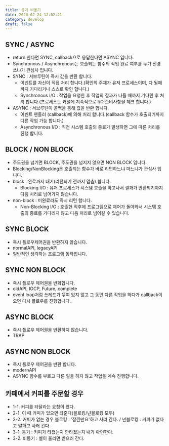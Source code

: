 ```yaml
---
title: 동기 비동기
date: 2020-02-24 12:02:21
category: develop
draft: false
---
```


## SYNC / ASYNC

- return 한다면 SYNC, callback으로 응답한다면 ASYNC 입니다.
- Synchronous / Asynchronous는 호출되는 함수의 작업 완료 여부를 누가 신경쓰냐가 관심사 입니다.
- SYNC : 서브루틴이 즉시 값을 반환 합니다.
  - 이벤트를 자신이 직접 처리 합니다.(확인의 주체가 유저 프로세스이며, 다 될때까지 기다리거나 스스로 확인 합니다.)
  - Synchronous I/O : 작업을 요청한 후 작업의 결과가 나올 때까지 기다린 후 처리 합니다.(프로세스는 커널에 지속적으로 I/O 준비사항을 체크 합니다.)
- ASYNC : 서브루틴이 콜백을 통해 값을 반환 합니다.
  - 이벤트 핸들러 (callback)에 의해 처리 합니다.(callback 함수가 호출되기까지 다른 작업 가능 합니다.)
  - Asynchronous I/O : 직전 시스템 호출의 종료가 발생하면 그에 따른 처리를 진행 합니다.

## BLOCK / NON BLOCK

- 주도권을 넘기면 BLOCK, 주도권을 넘지지 않으면 NON BLOCK 입니다.
- Blocking/NonBlocking은 호출되는 함수가 바로 리턴하느냐 마느냐가 관심사 입니다.
- block : 완료까지 대기(리턴되기 전까지 멈춤) 합니다.
  - Blocking I/O : 유저 프로세스가 시스템 호출을 하고나서 결과가 반환되기까지 다음 처리로 넘어가지 않습니다.
- non-block : 미완료라도 즉시 리턴 합니다.
  - Non-Blocking I/O : 호출한 직후에 프로그램으로 제어가 돌아와서 시스템 호출의 종료를 기다리지 않고 다음 처리로 넘어갈 수 있습니다.

## SYNC BLOCK

- 즉시 플로우제어권을 반환하지 않습니다.
- normalAPI, legacyAPI
- 일반적인 생각하는 프로그램 동작입니다.

## SYNC NON BLOCK

- 즉시 플로우 제어권을 반화합니다.
- oldAPI, IOCP, Future, complete
- event loop처럼 쓰레드가 묶여 있지 않고 그 동안 다른 작업을 하다가 callback이 오면 다시 플로우를 진행합니다.

## ASYNC BLOCK

- 즉시 플로우 제어권을 반환하지 않습니다.
- TRAP

## ASYNC NON BLOCK

- 즉시 플로우 제어권을 반환 합니다.
- modernAPI
- ASYNC 함수를 부르고 다른 일을 하지 않고 작업을 계속 진행합니다.

## 카페에서 커피를 주문할 경우

- 1-1. 커피를 타달라는 요청이 왔다.
- 2-1. 이 때 커피가 있으면 타준다(블로킹/넌블로킹 모두)
- 2-2. 커피가 없는 경우 블로킹 : '잠깐만요'하고 사러 간다. / 넌블로킹 : 커피가 없다고 말하고 사러 간다.
- 3-1. 동기 : 커피가 타졌는지 안타졌는지 내가 확인한다.
- 3-2. 비동기 : 벨이 울리면 받으러 간다.
